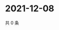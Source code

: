 # 2021-12-08

共 0 条

<!-- BEGIN WEIBO -->
<!-- 最后更新时间 Wed Dec 08 2021 18:16:37 GMT+0800 (China Standard Time) -->

<!-- END WEIBO -->
